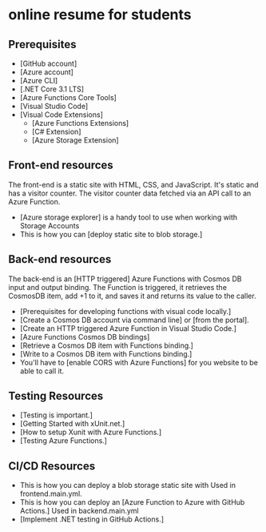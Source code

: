 # online resume for students

## Prerequisites

- [GitHub account]
- [Azure account]
- [Azure CLI]
- [.NET Core 3.1 LTS]
- [Azure Functions Core Tools]
- [Visual Studio Code]
- [Visual Code Extensions]
  - [Azure Functions Extensions]
  - [C# Extension]
  - [Azure Storage Extension]

## Front-end resources

The front-end is a static site with HTML, CSS, and JavaScript. It's static and has a visitor counter. The visitor counter data fetched via an API call to an Azure Function.

- [Azure storage explorer] is a handy tool to use when working with Storage Accounts
- This is how you can [deploy static site to blob storage.]
  
## Back-end resources

The back-end is an [HTTP triggered] Azure Functions with Cosmos DB input and output binding. The Function is triggered, it retrieves the CosmosDB item, add +1 to it, and saves it and returns its value to the caller.

- [Prerequisites for developing functions with visual code locally.]
- [Create a Cosmos DB account via command line] or [from the portal].
- [Create an HTTP triggered Azure Function in Visual Studio Code.]
- [Azure Functions Cosmos DB bindings]
- [Retrieve a Cosmos DB item with Functions binding.]
- [Write to a Cosmos DB item with Functions binding.]
- You'll have to [enable CORS with Azure Functions] for you website to be able to call it.

## Testing Resources

- [Testing is important.]
- [Getting Started with xUnit.net.]
- [How to setup Xunit with Azure Functions.]
- [Testing Azure Functions.]
  
## CI/CD Resources

- This is how you can deploy a blob storage static site with Used in frontend.main.yml.
- This is how you can deploy an [Azure Function to Azure with GitHub Actions.] Used in backend.main.yml
- [Implement .NET testing in GitHub Actions.]

